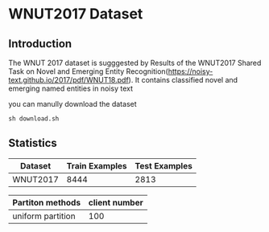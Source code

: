 # WNUT2017 Dataset

## Introduction

The WNUT 2017 dataset is sugggested by Results of the WNUT2017 Shared Task on Novel and Emerging Entity Recognition(https://noisy-text.github.io/2017/pdf/WNUT18.pdf). It contains classified novel and emerging named entities in noisy text

you can manully download the dataset

```
sh download.sh
```

## Statistics

|Dataset | Train Examples | Test Examples
|--------| -------- | ----|
| WNUT2017  | 8444 | 2813 |

| Partiton methods| client number |
|-----------------| ------------- |
| uniform partition| 100          |